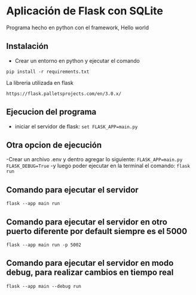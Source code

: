 # Aplicación de Flask con SQLite

Programa hecho en python con el framework, Hello world

## Instalación
- Crear un entorno en python y ejecutar el comando
```
pip install -r requirements.txt
```
La libreria utilizada en flask 
```
https://flask.palletsprojects.com/en/3.0.x/
```

## Ejecucion del programa

- iniciar el servidor de flask:
```set FLASK_APP=main.py```

## Otra opcion de ejecución
-Crear un archivo .env y dentro agregar lo siguiente:
```FLASK_APP=main.py```
```FLASK_DEBUG=True```
-y luego poder ejecutar en la terminal el comando:
```flask run```

## Comando para ejecutar el servidor
```flask --app main run```

## Comando para ejecutar el servidor en otro puerto diferente por default siempre es el 5000
```flask --app main run -p 5002```

## Comando para ejecutar el servidor en modo debug, para realizar cambios en tiempo real
```flask --app main --debug run```